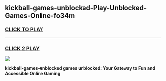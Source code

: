 
## kickball-games-unblocked-Play-Unblocked-Games-Online-fo34m
<h3>
<a href="https://premium76.site?title=kickball-games-unblocked&ref=24A">CLICK TO PLAY</a></h3>
<hr>

<h3>
<a href="https://premium76.site?title=kickball-games-unblocked&ref=24A">CLICK 2 PLAY</a>
  
</h3>

<a href="https://premium76.site?title=kickball-games-unblocked&ref=24A"><img src="https://clearcache.store/games.png"></a>


**kickball-games-unblocked games unblocked: Your Gateway to Fun and Accessible Online Gaming**
